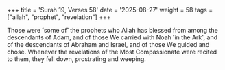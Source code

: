 +++
title = 'Surah 19, Verses 58'
date = '2025-08-27'
weight = 58
tags = ["allah", "prophet", "revelation"]
+++

Those were ˹some of˺ the prophets who Allah has blessed from among the descendants of Adam, and of those We carried with Noah ˹in the Ark˺, and of the descendants of Abraham and Israel, and of those We guided and chose. Whenever the revelations of the Most Compassionate were recited to them, they fell down, prostrating and weeping.